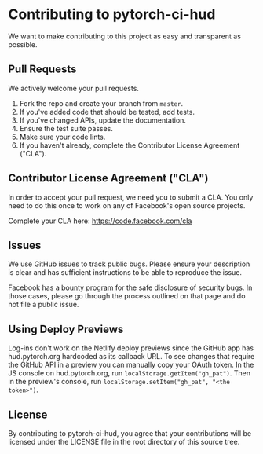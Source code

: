# Contributing to pytorch-ci-hud
We want to make contributing to this project as easy and transparent as
possible.

## Pull Requests
We actively welcome your pull requests.

1. Fork the repo and create your branch from `master`.
2. If you've added code that should be tested, add tests.
3. If you've changed APIs, update the documentation.
4. Ensure the test suite passes.
5. Make sure your code lints.
6. If you haven't already, complete the Contributor License Agreement ("CLA").

## Contributor License Agreement ("CLA")
In order to accept your pull request, we need you to submit a CLA. You only need
to do this once to work on any of Facebook's open source projects.

Complete your CLA here: <https://code.facebook.com/cla>

## Issues
We use GitHub issues to track public bugs. Please ensure your description is
clear and has sufficient instructions to be able to reproduce the issue.

Facebook has a [bounty program](https://www.facebook.com/whitehat/) for the safe
disclosure of security bugs. In those cases, please go through the process
outlined on that page and do not file a public issue.

## Using Deploy Previews

Log-ins don't work on the Netlify deploy previews since the GitHub app has hud.pytorch.org hardcoded as its callback URL. To see changes that require the GitHub API in a preview you can manually copy your OAuth token. In the JS console on hud.pytorch.org, run `localStorage.getItem("gh_pat")`. Then in the preview's console, run `localStorage.setItem("gh_pat", "<the token>")`.

## License
By contributing to pytorch-ci-hud, you agree that your contributions will be licensed
under the LICENSE file in the root directory of this source tree.
